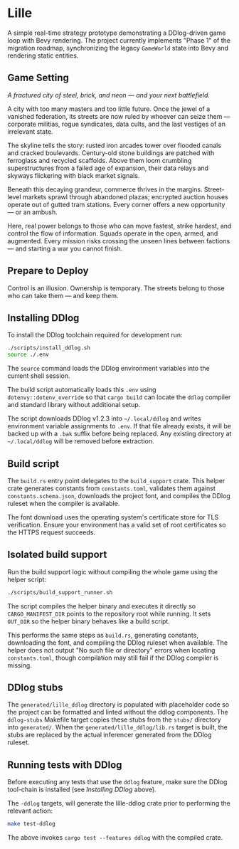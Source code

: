 # Lille

A simple real-time strategy prototype demonstrating a DDlog-driven game loop
with Bevy rendering. The project currently implements "Phase 1" of the migration
roadmap, synchronizing the legacy `GameWorld` state into Bevy and rendering
static entities.

## Game Setting

*A fractured city of steel, brick, and neon — and your next battlefield.*

A city with too many masters and too little future. Once the jewel of a vanished
federation, its streets are now ruled by whoever can seize them — corporate
militias, rogue syndicates, data cults, and the last vestiges of an irrelevant
state.

The skyline tells the story: rusted iron arcades tower over flooded canals and
cracked boulevards. Century-old stone buildings are patched with ferroglass and
recycled scaffolds. Above them loom crumbling superstructures from a failed age
of expansion, their data relays and skyways flickering with black market
signals.

Beneath this decaying grandeur, commerce thrives in the margins. Street-level
markets sprawl through abandoned plazas; encrypted auction houses operate out of
gutted tram stations. Every corner offers a new opportunity — or an ambush.

Here, real power belongs to those who can move fastest, strike hardest, and
control the flow of information. Squads operate in the open, armed, and
augmented. Every mission risks crossing the unseen lines between factions — and
starting a war you cannot finish.

## Prepare to Deploy

Control is an illusion. Ownership is temporary. The streets belong to those who
can take them — and keep them.

## Installing DDlog

To install the DDlog toolchain required for development run:

```bash
./scripts/install_ddlog.sh
source ./.env
```

The `source` command loads the DDlog environment variables into the current
shell session.

The build script automatically loads this `.env` using
`dotenvy::dotenv_override` so that `cargo build` can locate the `ddlog` compiler
and standard library without additional setup.

The script downloads DDlog v1.2.3 into `~/.local/ddlog` and writes environment
variable assignments to `.env`. If that file already exists, it will be backed
up with a `.bak` suffix before being replaced. Any existing directory at
`~/.local/ddlog` will be removed before extraction.

## Build script

The `build.rs` entry point delegates to the `build_support` crate. This helper
crate generates constants from `constants.toml`, validates them against
`constants.schema.json`, downloads the project font, and compiles the DDlog
ruleset when the compiler is available.

The font download uses the operating system's certificate store for TLS
verification. Ensure your environment has a valid set of root certificates so
the HTTPS request succeeds.

## Isolated build support

Run the build support logic without compiling the whole game using the helper
script:

```bash
./scripts/build_support_runner.sh
```

The script compiles the helper binary and executes it directly so
`CARGO_MANIFEST_DIR` points to the repository root while running. It sets
`OUT_DIR` so the helper binary behaves like a build script.

This performs the same steps as `build.rs`, generating constants, downloading
the font, and compiling the DDlog ruleset when available. The helper does not
output "No such file or directory" errors when locating `constants.toml`, though
compilation may still fail if the DDlog compiler is missing.

## DDlog stubs

The `generated/lille_ddlog` directory is populated with placeholder code so the
project can be formatted and linted without the ddlog components. The
`ddlog-stubs` Makefile target copies these stubs from the `stubs/` directory
into `generated/`. When the `generated/lille_ddlog/lib.rs` target is built, the
stubs are replaced by the actual inferencer generated from the DDlog ruleset.

## Running tests with DDlog

Before executing any tests that use the `ddlog` feature, make sure the DDlog
tool-chain is installed (see *Installing DDlog* above).

The `-ddlog` targets, will generate the lille-ddlog crate prior to performing
the relevant action:

```bash
make test-ddlog
```

The above invokes `cargo test --features ddlog` with the compiled crate.
